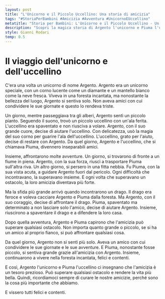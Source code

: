 ```yaml
---
layout: post
title: "L'Unicorno e il Piccolo Uccellino: Una storia di amicizia"
tags: "#StoriaPerBambini #Amicizia #Avventura #UnicornoEUccellino"
metatitle: "Storia per Bambini: L'Unicorno e il Piccolo Uccellino - Un Racconto di Amicizia | Libri per l'Infanzia"
description: "Scopri la magica storia di Argento l'unicorno e Piuma l'uccellino, due amici inseparabili che affrontano insieme avventure e pericoli nella foresta incantata. Un racconto che insegna il valore dell'amicizia e la forza di superare ogni ostacolo. Leggi e condividi con i tuoi piccoli."
style: Gianni Rodari
temp: 0.5
---
```

# Il viaggio dell'unicorno e dell'uccellino

C'era una volta un unicorno di nome Argento. Argento era un unicorno speciale, con un corno lucente come un diamante e un mantello bianco come la neve fresca. Viveva in una foresta incantata, ma nonostante la bellezza del luogo, Argento si sentiva solo. Non aveva amici con cui condividere le sue giornate e questo lo rendeva triste.

Un giorno, mentre passeggiava tra gli alberi, Argento sentì un piccolo pianto. Seguendo il suono, trovò un piccolo uccellino con un'ala ferita. L'uccellino era spaventato e non riusciva a volare. Argento, con il suo grande cuore, decise di aiutare l'uccellino. Con delicatezza, usò la magia del suo corno per guarire l'ala dell'uccellino. L'uccellino, grato per l'aiuto, decise di restare con Argento. Da quel giorno, Argento e l'uccellino, che si chiamava Piuma, divennero inseparabili amici.

Insieme, affrontarono molte avventure. Un giorno, si trovarono di fronte a un fiume in piena. Argento, con la sua forza, riuscì a trasportare Piuma sull'altra riva. Un altro giorno, si persero in una fitta nebbia. Fu Piuma, con la sua vista acuta, a guidare Argento fuori dal pericolo. Ogni difficoltà che incontravano, la superavano insieme. E ogni volta che superavano un ostacolo, la loro amicizia diventava più forte.

Ma la sfida più grande arrivò quando incontrarono un drago. Il drago era feroce e voleva cacciare Argento e Piuma dalla foresta. Ma Argento, con il suo coraggio, decise di affrontare il drago. Piuma, spaventato ma determinato a non lasciare solo l'amico, decise di aiutare Argento. Insieme, riuscirono a spaventare il drago e a difendere la loro casa.

Dopo quella avventura, Argento e Piuma capirono che l'amicizia può superare qualsiasi ostacolo. Non importa quanto grande o piccolo, se si ha un amico al proprio fianco, si può affrontare qualsiasi cosa.

Da quel giorno, Argento non si sentì più solo. Aveva un amico con cui condividere le sue giornate e le sue avventure. E Piuma, nonostante fosse piccolo, si sentiva grande grazie all'amicizia con Argento. Insieme, continuarono a vivere nella foresta incantata, felici e contenti.

E così, Argento l'unicorno e Piuma l'uccellino ci insegnano che l'amicizia è un tesoro prezioso. Può superare qualsiasi ostacolo e rendere la vita più bella. Quindi, ricordiamoci sempre di curare le nostre amicizie, perché sono la cosa più importante che abbiamo.

E vissero tutti felici e contenti.

        